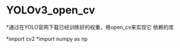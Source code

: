 # YOLOv3_open_cv
*通过在YOLO官网下载已经训练好的权重，用open_cv来实现它
依赖的库

*import cv2
*import numpy as np













